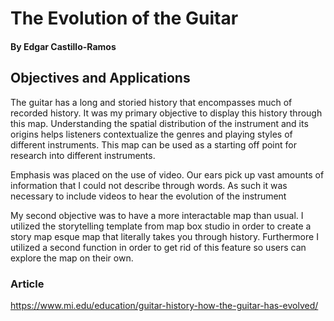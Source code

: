 # The Evolution of the Guitar

#### By Edgar Castillo-Ramos

## Objectives and Applications

The guitar has a long and storied history that encompasses much of recorded history. It was my primary objective to display this history through this map. Understanding the spatial distribution of the instrument and its origins helps listeners contextualize the genres and playing styles of different instruments. This map can be used as a starting off point for research into different instruments.

Emphasis was placed on the use of video. Our ears pick up vast amounts of information that I could not describe through words. As such it was necessary to include videos to hear the evolution of the instrument

My second objective was to have a more interactable map than usual. I utilized the storytelling template from map box studio in order to create a story map esque map that literally takes you through history. Furthermore I utilized a second function in order to get rid of this feature so users can explore the map on their own.

### Article
https://www.mi.edu/education/guitar-history-how-the-guitar-has-evolved/
